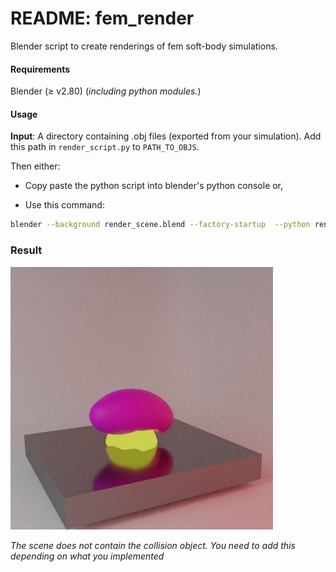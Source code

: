 # README: fem_render
Blender script to create renderings of fem soft-body simulations.

#### Requirements

Blender (≥ v2.80) (*including python modules.*)

#### Usage

**Input**: A directory containing .obj files (exported from your simulation). Add this path in `render_script.py` to `PATH_TO_OBJS`.

Then either:
- Copy paste the python script into blender's python console or,

- Use this command:
```bash
blender --background render_scene.blend --factory-startup  --python render_script.py
```

### Result

![alt text](https://raw.githubusercontent.com/vikasTmz/fem_render/master/result.png "")

*The scene does not contain the collision object. You need to add this depending on what you implemented*
